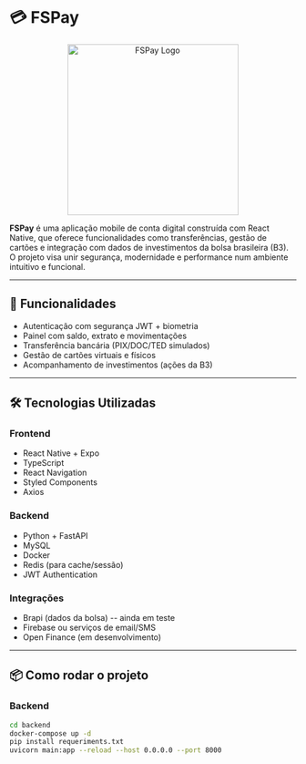 # 💳 FSPay

<p align="center">
  <img src="https://github.com/user-attachments/assets/7202b9da-1f99-4e8c-b7d7-0f93c25c9301" alt="FSPay Logo" width="300"/>
</p>

**FSPay** é uma aplicação mobile de conta digital construída com React Native, que oferece funcionalidades como transferências, gestão de cartões e integração com dados de investimentos da bolsa brasileira (B3). O projeto visa unir segurança, modernidade e performance num ambiente intuitivo e funcional.

---

## 🚀 Funcionalidades

- Autenticação com segurança JWT + biometria
- Painel com saldo, extrato e movimentações
- Transferência bancária (PIX/DOC/TED simulados)
- Gestão de cartões virtuais e físicos
- Acompanhamento de investimentos (ações da B3)

---

## 🛠️ Tecnologias Utilizadas

### Frontend
- React Native + Expo
- TypeScript
- React Navigation
- Styled Components
- Axios

### Backend
- Python + FastAPI
- MySQL
- Docker
- Redis (para cache/sessão)
- JWT Authentication

### Integrações
- Brapi (dados da bolsa) -- ainda em teste
- Firebase ou serviços de email/SMS
- Open Finance (em desenvolvimento)

---

## 📦 Como rodar o projeto

### Backend

```bash
cd backend
docker-compose up -d
pip install requeriments.txt
uvicorn main:app --reload --host 0.0.0.0 --port 8000
